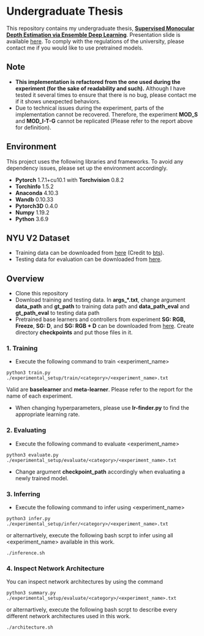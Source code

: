 # Undergraduate Thesis
This repository contains my undergraduate thesis, [**Supervised Monocular Depth Estimation via Ensemble Deep Learning**](https://drive.google.com/file/d/1V59fh9bmv2NEmJhtu929xitrKYqfmdPu/view?usp=sharing).
Presentation slide is available [here](https://docs.google.com/presentation/d/1l2YEqjiCr4zkmqZ9Y_KuauE-mtg-l4Bc4Hxx6Hm1RjI/edit?usp=sharing). To comply with the regulations of the university, please contact me if you would like to use pretrained models.

## Note
- **This implementation is refactored from the one used during the experiment (for the sake of readability and such).** Although I have tested it several times to ensure that there is no bug, please contact me if it shows unexpected behaviors.
- Due to technical issues during the experiment, parts of the implementation cannot be recovered. Therefore, the experiment **MOD_S** and **MOD_I-T-G** cannot be replicated (Please refer to the report above for definition).

## Environment
This project uses the following libraries and frameworks. To avoid any dependency issues, please set up the environment accordingly.
- **Pytorch** 1.7.1+cu10.1 with **Torchvision** 0.8.2
- **Torchinfo** 1.5.2
- **Anaconda** 4.10.3
- **Wandb** 0.10.33
- **Pytorch3D** 0.4.0
- **Numpy** 1.19.2
- **Python** 3.6.9

## NYU V2 Dataset
- Training data can be downloaded from [here](https://drive.google.com/uc?export=download&id=1AysroWpfISmm-yRFGBgFTrLy6FjQwvwP) (Credit to [bts](https://github.com/cogaplex-bts/bts/tree/master/pytorch)).
- Testing data for evaluation can be downloaded from [here](https://drive.google.com/file/d/1JJoUTB94pCqGuHRtDZkBY2KFavEcThfZ/view?usp=sharing).

## Overview
- Clone this repository
- Download training and testing data. In **args_\*.txt**, change argument **data_path** and **gt_path** to training data path and **data_path_eval** and **gt_path_eval** to testing data path
- Pretrained base learners and controllers from experiment **SG: RGB, Freeze**, **SG: D**, and **SG: RGB + D** can be downloaded from [here](https://drive.google.com/file/d/1ZUu8X38EO9uS2pWEvVJ4X0gkqRAvDaLx/view?usp=sharing). Create directory **checkpoints** and put those files in it.

### 1. Training
- Execute the following command to train <experiment_name>
```
python3 train.py ./experimental_setup/train/<category>/<experiment_name>.txt
```
Valid <category> are **baselearner** and **meta-learner**. Please refer to the report for the name of each experiment.
- When changing hyperparameters, please use **lr-finder.py** to find the appropriate learning rate.

### 2. Evaluating
- Execute the following command to evaluate <experiment_name>
```
python3 evaluate.py ./experimental_setup/evaluate/<category>/<experiment_name>.txt
```
- Change argument **checkpoint_path** accordingly when evaluating a newly trained model.

### 3. Inferring
- Execute the following command to infer using <experiment_name>
```
python3 infer.py ./experimental_setup/infer/<category>/<experiment_name>.txt
```
or alternartively, execute the following bash scrpt to infer using all <experiment_name> available in this work.
```
./inference.sh
```

### 4. Inspect Network Architecture
You can inspect network architectures by using the command
```
python3 summary.py ./experimental_setup/evaluate/<category>/<experiment_name>.txt
```
or alternartively, execute the following bash scrpt to describe every different network architectures used in this work.
```
./architecture.sh
``` 
